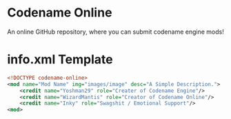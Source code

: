 # Codename Online
An online GitHub repository, where you can submit codename engine mods!

# info.xml Template
```xml
<!DOCTYPE codename-online>
<mod name="Mod Name" img="images/image" desc="A Simple Description.">
    <credit name="Yoshman29" role="Creater of Codename Engine"/>
    <credit name="WizardMantis" role="Creator of Codename Online"/>
    <credit name="Inky" role="Swagshit / Emotional Support"/>
<mod>
```